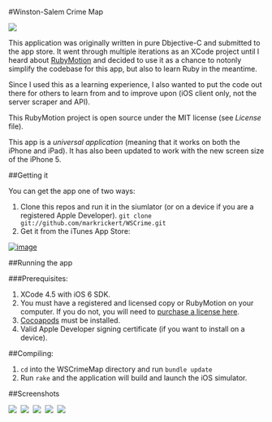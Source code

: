 #Winston-Salem Crime Map

![](https://raw.github.com/markrickert/WSCrime/master/resources/Icon@2x.png)

This application was originally written in pure Dbjective-C and submitted to the app store. It went through multiple iterations as an XCode project until I heard about [RubyMotion](http://www.rubymotion.com/) and decided to use it as a chance to notonly simplify the codebase for this app, but also to learn Ruby in the meantime.

Since I used this as a learning experience, I also wanted to put the code out there for others to learn from and to improve upon (iOS client only, not the server scraper and API).

This RubyMotion project is open source under the MIT license (see *License* file).

This app is a *universal application* (meaning that it works on both the iPhone and iPad). It has also been updated to work with the new screen size of the iPhone 5.

##Getting it

You can get the app one of two ways:

1. Clone this repos and run it in the siumlator (or on a device if you are a registered Apple Developer). ```git clone git://github.com/markrickert/WSCrime.git```
2. Get it from the iTunes App Store:

[![image](http://ax.phobos.apple.com.edgesuite.net/images/web/linkmaker/badge_appstore-lrg.gif)](http://click.linksynergy.com/fs-bin/stat?id=**BiWowje1A&offerid=146261&type=3&subid=0&tmpid=1826&RD_PARM1=http%253A%252F%252Fitunes.apple.com%252Fus%252Fapp%252Fwinston-salem-crime-map%252Fid472546582%253Fmt%253D8%2526uo%253D4%2526partnerId%253D30)


##Running the app

###Prerequisites:

1. XCode 4.5 with iOS 6 SDK.
2. You must have a registered and licensed copy or RubyMotion on your computer. If you do not, you will need to [purchase a license here](http://www.rubymotion.com/).
3. [Cocoapods](http://cocoapods.org/) must be installed.
4. Valid Apple Developer signing certificate (if you want to install on a device).

##Compiling:

1. ```cd``` into the WSCrimeMap directory and run ```bundle update```
2. Run ```rake``` and the application will build and launch the iOS simulator.

##Screenshots

![](https://raw.github.com/markrickert/WSCrime/master/Marketing/Screenshots/1.5/iPhone-small/1.png)&nbsp;
![](https://raw.github.com/markrickert/WSCrime/master/Marketing/Screenshots/1.5/iPhone-small/2.png)&nbsp;
![](https://raw.github.com/markrickert/WSCrime/master/Marketing/Screenshots/1.5/iPhone-small/3.png)&nbsp;
![](https://raw.github.com/markrickert/WSCrime/master/Marketing/Screenshots/1.5/iPhone-small/4.png)&nbsp;
![](https://raw.github.com/markrickert/WSCrime/master/Marketing/Screenshots/1.5/iPhone-small/5.png)
